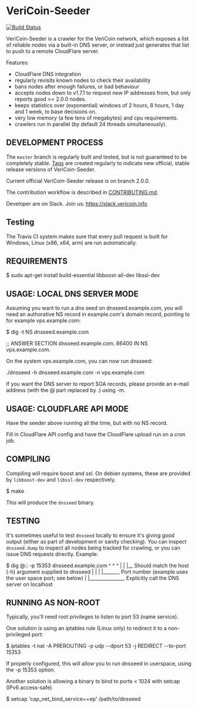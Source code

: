 VeriCoin-Seeder
==============

[![Build Status](https://travis-ci.com/VeriConomy/vericoin-seeder.svg?branch=master)](https://travis-ci.com/VeriConomy/vericoin-seeder)

VeriCoin-Seeder is a crawler for the VeriCoin network, which exposes a list
of reliable nodes via a built-in DNS server, or instead
just generates that list to push to a remote CloudFlare server.

Features:
* CloudFlare DNS integration
* regularly revisits known nodes to check their availability
* bans nodes after enough failures, or bad behaviour
* accepts nodes down to v1.7.1 to request new IP addresses from,
  but only reports good >= 2.0.0  nodes.
* keeps statistics over (exponential) windows of 2 hours, 8 hours,
  1 day and 1 week, to base decisions on.
* very low memory (a few tens of megabytes) and cpu requirements.
* crawlers run in parallel (by default 24 threads simultaneously).

DEVELOPMENT PROCESS
-------------------

The `master` branch is regularly built and tested, but is not guaranteed to be
completely stable. [Tags](https://github.com/VeriConomy/vericoin-seeder/tags) are created
regularly to indicate new official, stable release versions of VeriCoin-Seeder.

Current official VeriCoin-Seeder release is on branch 2.0.0.

The contribution workflow is described in [CONTRIBUTING.md](CONTRIBUTING.md).

Developer are on Slack. Join us: https://slack.vericoin.info

Testing
-------

The Travis CI system makes sure that every pull request is built for Windows, Linux (x86, x64, arm)  are run automatically.


REQUIREMENTS
------------

$ sudo apt-get install build-essential libboost-all-dev libssl-dev


USAGE: LOCAL DNS SERVER MODE
-----

Assuming you want to run a dns seed on dnsseed.example.com, you will
need an authorative NS record in example.com's domain record, pointing
to for example vps.example.com:

$ dig -t NS dnsseed.example.com

;; ANSWER SECTION
dnsseed.example.com.   86400    IN      NS     vps.example.com.

On the system vps.example.com, you can now run dnsseed:

./dnsseed -h dnsseed.example.com -n vps.example.com

If you want the DNS server to report SOA records, please provide an
e-mail address (with the @ part replaced by .) using -m.


USAGE: CLOUDFLARE API MODE
--------------------------

Have the seeder above running all the time, but with no NS record.

Fill in CloudFlare API config and have the CloudFlare upload run on a
cron job.


COMPILING
---------

Compiling will require boost and ssl.  On debian systems, these are provided
by `libboost-dev` and `libssl-dev` respectively.

$ make

This will produce the `dnsseed` binary.

TESTING
-------

It's sometimes useful to test `dnsseed` locally to ensure it's giving good
output (either as part of development or sanity checking). You can inspect
`dnsseed.dump` to inspect all nodes being tracked for crawling, or you can
issue DNS requests directly. Example:

$ dig @:: -p 15353 dnsseed.example.com
       ^       ^    ^
       |       |    |__ Should match the host (-h) argument supplied to dnsseed
       |       |
       |       |_______ Port number (example uses the user space port; see below)
       |
       |_______________ Explicitly call the DNS server on localhost


RUNNING AS NON-ROOT
-------------------

Typically, you'll need root privileges to listen to port 53 (name service).

One solution is using an iptables rule (Linux only) to redirect it to
a non-privileged port:

$ iptables -t nat -A PREROUTING -p udp --dport 53 -j REDIRECT --to-port 15353

If properly configured, this will allow you to run dnsseed in userspace, using
the -p 15353 option.

Another solution is allowing a binary to bind to ports < 1024 with setcap (IPv6 access-safe)

$ setcap 'cap_net_bind_service=+ep' /path/to/dnsseed
